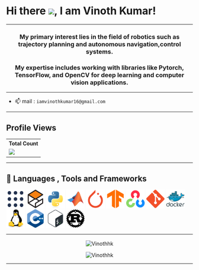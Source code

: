 # Hi there <img src="https://raw.githubusercontent.com/MartinHeinz/MartinHeinz/master/wave.gif" width="30px">, I am Vinoth Kumar!

---
<h3 align="center">My primary interest lies in the field of robotics such as trajectory planning and autonomous navigation,control systems.</h3>


<h3 align="center">My expertise includes working with libraries like Pytorch, TensorFlow, and OpenCV for deep learning and computer vision applications.</h3>

---

- 📫 mail : `iamvinothkumar16@gmail.com`

---

## Profile Views


  <table>
    <tr>
      <!-- <th>Profile Views</th> -->
      <th>Total Count</th>
    </tr>
    <tr>
      <!-- <td>
        <div align="center">
          <br />
          <a align="center" href="https://github.com/Vinothhk"><b>Vinothhk</b></a>
        </b>
      </td> -->
      <!-- Profile Views -->
      <td>
         <a href="https://github.com/Vinothhk"> <img src="https://komarev.com/ghpvc/?username=Vinothhk&style=for-the-badge&color=brightgreen"> </a>
      </td>
    </tr>
  </table>

---
## 🧰 Languages , Tools and Frameworks


<img src="https://github.com/devicons/devicon/blob/master/icons/ros/ros-original.svg" alt="ROS logo" width="50" height="50" /> <img 
src="https://github.com/devicons/devicon/blob/master/icons/gazebo/gazebo-original.svg" alt="Gazebo logo" width="50" height="50" /> <img 
src="https://github.com/devicons/devicon/blob/master/icons/python/python-original.svg" alt="Python logo" width="50" height="50" /> <img 
src="https://github.com/devicons/devicon/blob/master/icons/matlab/matlab-original.svg" alt="Matlab logo" width="50" height="50" /> <img 
src="https://github.com/devicons/devicon/blob/master/icons/pytorch/pytorch-original.svg" alt="Pytorch logo" width="50" height="50" /> <img 
src="https://github.com/devicons/devicon/blob/master/icons/tensorflow/tensorflow-original.svg" alt="Tensorflow logo" width="50" height="50" /> <img 
src="https://github.com/devicons/devicon/blob/master/icons/opencv/opencv-original.svg" alt="OpenCV logo" width="50" height="50" /> <img 
src="https://github.com/devicons/devicon/blob/master/icons/git/git-original.svg" alt="Git logo" width="50" height="50"/> <img 
src="https://github.com/devicons/devicon/blob/master/icons/docker/docker-original-wordmark.svg" alt="Docker logo" width="50" height="50" /> <img 
src="https://github.com/devicons/devicon/blob/master/icons/linux/linux-original.svg" alt="Linux logo" width="50" height="50" /> <img 
src="https://github.com/devicons/devicon/blob/master/icons/cplusplus/cplusplus-original.svg" alt="CPlusPlus logo" width="50" height="50" />  <img 
src="https://github.com/devicons/devicon/blob/master/icons/bash/bash-original.svg" alt="bash logo" width="50" height="50" /> <img 
src="https://github.com/devicons/devicon/blob/master/icons/rust/rust-original.svg" alt="RUST logo" width="50" height="50" />

---

<p align="center" >
<img align="center" src="https://github-readme-stats.vercel.app/api?username=Vinothhk&theme=slateorange&show_icons=true&hide_border=false&count_private=true" alt="Vinothhk">
</p>
<p align="center">
<img  src="https://github-readme-streak-stats.herokuapp.com/?user=Vinothhk&theme=slateorange&hide_border=false" alt="Vinothhk">
</p>

---
<!--
**Vinothhk/Vinothhk** is a ✨ _special_ ✨ repository because its `README.md` (this file) appears on your GitHub profile.

Here are some ideas to get you started:

- 🔭 I’m currently working on ...
- 🌱 I’m currently learning ...
- 👯 I’m looking to collaborate on ...
- 🤔 I’m looking for help with ...
- 💬 Ask me about ...
- 📫 How to reach me: ...
- 😄 Pronouns: ...
- ⚡ Fun fact: ...
-->
